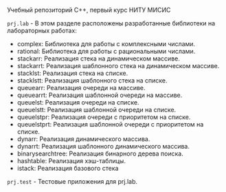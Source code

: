 Учебный репозиторий C++, первый курс НИТУ МИСИС

`prj.lab` - В этом разделе расположены разработанные библиотеки на лабораторных работах:
- complex: Библиотека для работы с комплексными числами.
- rational: Библиотека для работы с рациональными числами.
- stackarr: Реализация стека на динамическом массиве.
- stackarrt: Реализация шаблонного стека на динамическом массиве.
- stacklst: Реализация стека на списке.
- stacklstt: Реализация шаблонного стека на списке.
- queuearr: Реализация очереди на массиве.
- queuearrt: Реализация шаблонной очереди на массиве.
- queuelst: Реализация очереди на списке.
- queuelstt: Реализация шаблонной очереди на списке.
- queuelstpr: Реализация очереди с приоритетом на списке.
- queuelstprt: Реализация шаблонной очереди с приоритетом на списке.
- dynarr: Реализация динамического массива.
- dynarrt: Реализация шаблонного динамического массива.
- binarysearchtree: Реализация бинарного дерева поиска.
- hashtable: Реализация хэш-таблицы.
- istack: Реализация базового стека

`prj.test` - Тестовые приложения для prj.lab.
